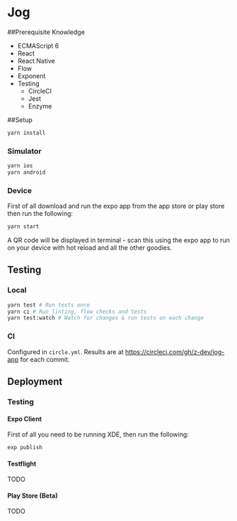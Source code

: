 # Jog 

##Prerequisite Knowledge

* ECMAScript 6
* React
* React Native
* Flow
* Exponent
* Testing
    * CircleCI
    * Jest
    * Enzyme

##Setup
```bash
yarn install
```

### Simulator

```bash
yarn ios
yarn android
```

### Device

First of all download and run the expo app from the app store or play store then run the following:

```bash
yarn start
```

A QR code will be displayed in terminal - scan this using the expo app to run on your device with hot reload and all the other goodies.

## Testing

### Local

```bash
yarn test # Run tests once
yarn ci # Run linting, flow checks and tests
yarn test:watch # Watch for changes & run tests on each change
```

### CI

Configured in `circle.yml`. Results are at https://circleci.com/gh/z-dev/jog-app for each commit.

## Deployment

### Testing

#### Expo Client

First of all you need to be running XDE, then run the following:

```bash
exp publish
```

#### Testflight

TODO

#### Play Store (Beta)

TODO